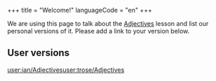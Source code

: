+++
title = "Welcome!"
languageCode = "en"
+++

We are using this page to talk about the [Adjectives](/en/Adjectives)
lesson and list our personal versions of it. Please add a link to your
version below.

## User versions

[user:ian/Adjectives](/user/ian/Adjectives)[user:trose/Adjectives](/user/trose/Adjectives)
